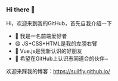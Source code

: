 ### Hi there 👋

<!--
**suilfly/suilfly** is a ✨ _special_ ✨ repository because its `README.md` (this file) appears on your GitHub profile.

-->
Hi，欢迎来到我的GitHub，首先自我介绍一下

 - 🌱 我是一名前端爱好者
 - 😄 JS+CSS+HTML是我的左膀右臂
 - 👯 Vue.js是我新认识的好朋友
 - 👯 希望在GitHub上认识志同道合的伙伴~                                   

欢迎来踩我的博客：https://suilfly.github.io/
